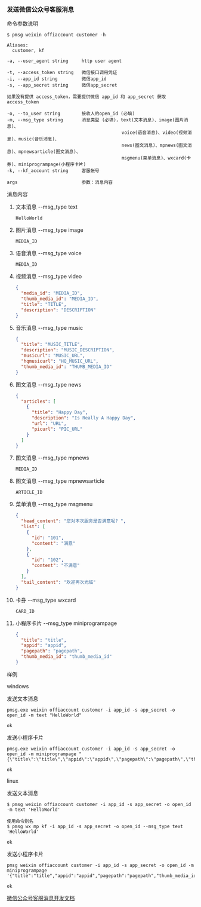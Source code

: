 ### 发送微信公众号客服消息

命令参数说明

```text
$ pmsg weixin offiaccount customer -h

Aliases:
  customer, kf

-a, --user_agent string     http user agent

-t, --access_token string   微信接口调用凭证
-i, --app_id string         微信app_id
-s, --app_secret string     微信app_secret

如果没有提供 access_token，需要提供微信 app_id 和 app_secret 获取 access_token

-o, --to_user string        接收人的open_id (必填)
-m, --msg_type string       消息类型 (必填)，text(文本消息)、image(图片消息)、
                                           voice(语音消息)、video(视频消息)、music(音乐消息)、
                                           news(图文消息)、mpnews(图文消息)、mpnewsarticle(图文消息)、
                                           msgmenu(菜单消息)、wxcard(卡券)、miniprogrampage(小程序卡片)
-k, --kf_account string     客服帐号

args                        参数：消息内容                                           
```

消息内容

1. 文本消息 --msg_type text
    ```text
    HelloWorld
    ```

1. 图片消息 --msg_type image
    ```text
    MEDIA_ID
    ```

1. 语音消息 --msg_type voice
    ```text
    MEDIA_ID
    ```

1. 视频消息 --msg_type video
    ```json
    {
      "media_id": "MEDIA_ID",
      "thumb_media_id": "MEDIA_ID",
      "title": "TITLE",
      "description": "DESCRIPTION"
    }
    ```

1. 音乐消息 --msg_type music
    ```json
    {
      "title": "MUSIC_TITLE",
      "description": "MUSIC_DESCRIPTION",
      "musicurl": "MUSIC_URL",
      "hqmusicurl": "HQ_MUSIC_URL",
      "thumb_media_id": "THUMB_MEDIA_ID"
    }
    ```

1. 图文消息 --msg_type news
    ```json
    {
      "articles": [
        {
          "title": "Happy Day",
          "description": "Is Really A Happy Day",
          "url": "URL",
          "picurl": "PIC_URL"
        }
      ]
    }
    ```

1. 图文消息 --msg_type mpnews
    ```text
    MEDIA_ID
    ```

1. 图文消息 --msg_type mpnewsarticle
    ```text
    ARTICLE_ID
    ```

1. 菜单消息 --msg_type msgmenu
    ```json
    {
      "head_content": "您对本次服务是否满意呢? ",
      "list": [
        {
          "id": "101",
          "content": "满意"
        },
        {
          "id": "102",
          "content": "不满意"
        }
      ],
      "tail_content": "欢迎再次光临"
    }
    ```

1. 卡券 --msg_type wxcard
    ```text
    CARD_ID
    ```

1. 小程序卡片 --msg_type miniprogrampage
    ```json
    {
      "title": "title",
      "appid": "appid",
      "pagepath": "pagepath",
      "thumb_media_id": "thumb_media_id"
    }
    ```

样例

windows

发送文本消息

```shell
pmsg.exe weixin offiaccount customer -i app_id -s app_secret -o open_id -m text "HelloWorld"

ok
```

发送小程序卡片

```shell
pmsg.exe weixin offiaccount customer -i app_id -s app_secret -o open_id -m miniprogrampage "{\"title\":\"title\",\"appid\":\"appid\",\"pagepath\":\"pagepath\",\"thumb_media_id\":\"thumb_media_id\"}"

ok
```

linux

发送文本消息

```shell
$ pmsg weixin offiaccount customer -i app_id -s app_secret -o open_id -m text 'HelloWorld'

使用命令别名
$ pmsg wx mp kf -i app_id -s app_secret -o open_id --msg_type text 'HelloWorld'

ok
```

发送小程序卡片

```shell
pmsg weixin offiaccount customer -i app_id -s app_secret -o open_id -m miniprogrampage '{"title":"title","appid":"appid","pagepath":"pagepath","thumb_media_id":"thumb_media_id"}'

ok
```

[微信公众号客服消息开发文档](https://developers.weixin.qq.com/doc/offiaccount/Message_Management/Service_Center_messages.html#7)
